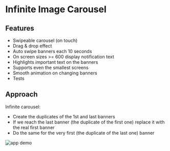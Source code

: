 # Infinite Image Carousel

## Features
- Swipeable carousel (on touch)
- Drag & drop effect
- Auto swipe banners each 10 seconds
- On screen sizes >= 600 display notification text
- Highlights important text on the banners
- Supports even the smallest screens
- Smooth animation on changing banners
- Tests

## Approach
Infinite carousel:
- Create the duplicates of the 1st and last banners
- If we reach the last banner (the duplicate of the first one) replace it with the real first banner
- Do the same for the very first (the duplicate of the last one) banner
  
![app demo](https://github.com/YanaG4/assets/blob/main/app.gif)
